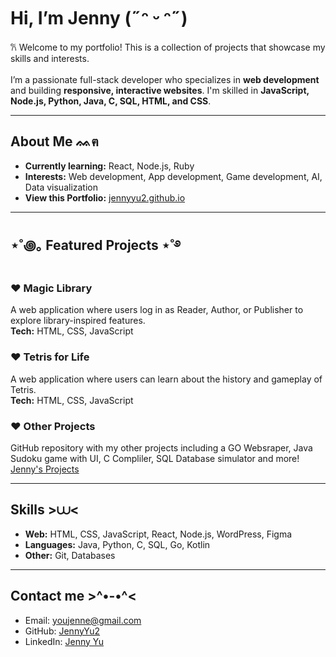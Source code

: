 # Hi, I’m Jenny (˶ᵔ ᵕ ᵔ˶)
𐙚 Welcome to my portfolio! This is a collection of projects that showcase my skills and interests.  
<br>
I’m a passionate full-stack developer who specializes in **web development** and building **responsive, interactive websites**.
I'm skilled in **JavaScript, Node.js, Python, Java, C, SQL, HTML, and CSS**.  

---

## About Me ᨐฅ
- **Currently learning:** React, Node.js, Ruby  
- **Interests:** Web development, App development, Game development, AI, Data visualization  
- **View this Portfolio:** [jennyyu2.github.io](https://jennyyu2.github.io)

---

## ⋆˚꩜｡ Featured Projects ⋆˚࿔
### ❤︎ Magic Library
A web application where users log in as Reader, Author, or Publisher to explore library-inspired features.  
**Tech:** HTML, CSS, JavaScript

### ❤︎ Tetris for Life 
A web application where users can learn about the history and gameplay of Tetris.  
**Tech:** HTML, CSS, JavaScript

### ❤︎ Other Projects
GitHub repository with my other projects including a GO Websraper, Java Sudoku game with UI, C Compliler, SQL Database simulator and more!
[Jenny's Projects](https://github.com/JennyYu2/projects)

---

## Skills >⩊<
- **Web:** HTML, CSS, JavaScript, React, Node.js, WordPress, Figma
- **Languages:** Java, Python, C, SQL, Go, Kotlin  
- **Other:** Git, Databases

---

## Contact me >^•-•^<
- Email: youjenne@gmail.com
- GitHub: [JennyYu2](https://github.com/JennyYu2)  
- LinkedIn: [Jenny Yu](https://www.linkedin.com/in/jenny-yu-174081191/)
